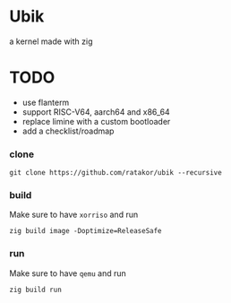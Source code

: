 # Ubik
a kernel made with zig

# TODO
- use flanterm
- support RISC-V64, aarch64 and x86_64
- replace limine with a custom bootloader
- add a checklist/roadmap

### clone

    git clone https://github.com/ratakor/ubik --recursive

### build
Make sure to have `xorriso` and run

    zig build image -Doptimize=ReleaseSafe

### run
Make sure to have `qemu` and run

    zig build run
